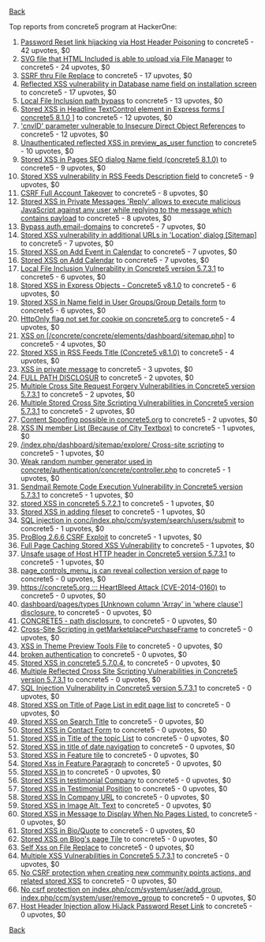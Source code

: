[Back](../README.md)

Top reports from concrete5 program at HackerOne:

1. [Password Reset link hijacking via Host Header Poisoning](https://hackerone.com/reports/226659) to concrete5 - 42 upvotes, $0
2. [SVG file that HTML Included is able to upload via File Manager](https://hackerone.com/reports/437863) to concrete5 - 24 upvotes, $0
3. [SSRF thru File Replace](https://hackerone.com/reports/243865) to concrete5 - 17 upvotes, $0
4. [Reflected XSS vulnerability in Database name field on installation screen](https://hackerone.com/reports/289330) to concrete5 - 17 upvotes, $0
5. [Local File Inclusion path bypass](https://hackerone.com/reports/147570) to concrete5 - 13 upvotes, $0
6. [Stored XSS in Headline TextControl element in Express forms [ concrete5 8.1.0 ]](https://hackerone.com/reports/230278) to concrete5 - 12 upvotes, $0
7. ['cnvID' parameter vulnerable to Insecure Direct Object References](https://hackerone.com/reports/265284) to concrete5 - 12 upvotes, $0
8. [Unauthenticated reflected XSS in preview_as_user function](https://hackerone.com/reports/643442) to concrete5 - 10 upvotes, $0
9. [Stored XSS in Pages SEO dialog Name field (concrete5 8.1.0)](https://hackerone.com/reports/230029) to concrete5 - 9 upvotes, $0
10. [Stored XSS vulnerability in RSS Feeds Description field](https://hackerone.com/reports/248133) to concrete5 - 9 upvotes, $0
11. [CSRF Full Account Takeover](https://hackerone.com/reports/152052) to concrete5 - 8 upvotes, $0
12. [Stored XSS in Private Messages 'Reply' allows to execute malicious JavaScript against any user while replying to the message which contains payload](https://hackerone.com/reports/247517) to concrete5 - 8 upvotes, $0
13. [Bypass auth.email-domains](https://hackerone.com/reports/4795) to concrete5 - 7 upvotes, $0
14. [Stored XSS vulnerability in additional URLs in 'Location' dialog [Sitemap]](https://hackerone.com/reports/251358) to concrete5 - 7 upvotes, $0
15. [Stored XSS on Add Event in Calendar](https://hackerone.com/reports/300532) to concrete5 - 7 upvotes, $0
16. [Stored XSS on Add Calendar](https://hackerone.com/reports/300571) to concrete5 - 7 upvotes, $0
17. [Local File Inclusion Vulnerability in Concrete5 version 5.7.3.1](https://hackerone.com/reports/59665) to concrete5 - 6 upvotes, $0
18. [Stored XSS in Express Objects - Concrete5 v8.1.0](https://hackerone.com/reports/221325) to concrete5 - 6 upvotes, $0
19. [Stored XSS in Name field in User Groups/Group Details form](https://hackerone.com/reports/247521) to concrete5 - 6 upvotes, $0
20. [HttpOnly flag not set for cookie on concrete5.org](https://hackerone.com/reports/4792) to concrete5 - 4 upvotes, $0
21. [XSS on [/concrete/concrete/elements/dashboard/sitemap.php]](https://hackerone.com/reports/6853) to concrete5 - 4 upvotes, $0
22. [Stored XSS in RSS Feeds Title (Concrete5 v8.1.0)](https://hackerone.com/reports/221380) to concrete5 - 4 upvotes, $0
23. [XSS in private message](https://hackerone.com/reports/4826) to concrete5 - 3 upvotes, $0
24. [FULL PATH DISCLOSUR](https://hackerone.com/reports/7736) to concrete5 - 2 upvotes, $0
25. [Multiple Cross Site Request Forgery Vulnerabilities in Concrete5 version 5.7.3.1](https://hackerone.com/reports/59660) to concrete5 - 2 upvotes, $0
26. [Multiple Stored Cross Site Scripting Vulnerabilities in Concrete5 version 5.7.3.1](https://hackerone.com/reports/59662) to concrete5 - 2 upvotes, $0
27. [Content Spoofing possible in concrete5.org](https://hackerone.com/reports/168078) to concrete5 - 2 upvotes, $0
28. [XSS IN member List (Because of City Textbox)](https://hackerone.com/reports/4839) to concrete5 - 1 upvotes, $0
29. [/index.php/dashboard/sitemap/explore/ Cross-site scripting](https://hackerone.com/reports/4808) to concrete5 - 1 upvotes, $0
30. [Weak random number generator used in concrete/authentication/concrete/controller.php](https://hackerone.com/reports/31171) to concrete5 - 1 upvotes, $0
31. [Sendmail Remote Code Execution Vulnerability in Concrete5 version 5.7.3.1](https://hackerone.com/reports/59663) to concrete5 - 1 upvotes, $0
32. [stored XSS in concrete5 5.7.2.1](https://hackerone.com/reports/38890) to concrete5 - 1 upvotes, $0
33. [Stored XSS in adding fileset](https://hackerone.com/reports/42248) to concrete5 - 1 upvotes, $0
34. [SQL injection in conc/index.php/ccm/system/search/users/submit](https://hackerone.com/reports/38778) to concrete5 - 1 upvotes, $0
35. [ProBlog 2.6.6 CSRF Exploit](https://hackerone.com/reports/133847) to concrete5 - 1 upvotes, $0
36. [Full Page Caching Stored XSS Vulnerability](https://hackerone.com/reports/148300) to concrete5 - 1 upvotes, $0
37. [Unsafe usage of Host HTTP header in Concrete5 version 5.7.3.1](https://hackerone.com/reports/59666) to concrete5 - 1 upvotes, $0
38. [page_controls_menu_js can reveal collection version of page](https://hackerone.com/reports/4938) to concrete5 - 0 upvotes, $0
39. [https://concrete5.org ::: HeartBleed Attack (CVE-2014-0160)](https://hackerone.com/reports/6475) to concrete5 - 0 upvotes, $0
40. [dashboard/pages/types [Unknown column 'Array' in 'where clause'] disclosure.](https://hackerone.com/reports/4811) to concrete5 - 0 upvotes, $0
41. [CONCRETE5 - path disclosure.](https://hackerone.com/reports/4931) to concrete5 - 0 upvotes, $0
42. [Cross-Site Scripting in getMarketplacePurchaseFrame](https://hackerone.com/reports/6843) to concrete5 - 0 upvotes, $0
43. [XSS in Theme Preview Tools File](https://hackerone.com/reports/4777) to concrete5 - 0 upvotes, $0
44. [broken authentication](https://hackerone.com/reports/23921) to concrete5 - 0 upvotes, $0
45. [Stored XSS in concrete5 5.7.0.4.](https://hackerone.com/reports/30019) to concrete5 - 0 upvotes, $0
46. [Multiple Reflected Cross Site Scripting Vulnerabilities in Concrete5 version 5.7.3.1](https://hackerone.com/reports/59661) to concrete5 - 0 upvotes, $0
47. [SQL Injection Vulnerability in Concrete5 version 5.7.3.1](https://hackerone.com/reports/59664) to concrete5 - 0 upvotes, $0
48. [Stored XSS on Title of Page List in edit page list](https://hackerone.com/reports/50554) to concrete5 - 0 upvotes, $0
49. [Stored XSS on Search Title](https://hackerone.com/reports/50556) to concrete5 - 0 upvotes, $0
50. [Stored XSS in Contact Form](https://hackerone.com/reports/50564) to concrete5 - 0 upvotes, $0
51. [Stored XSS in Title of the topic List](https://hackerone.com/reports/50626) to concrete5 - 0 upvotes, $0
52. [Stored XSS in title of date navigation](https://hackerone.com/reports/50627) to concrete5 - 0 upvotes, $0
53. [Stored XSS in Feature tile](https://hackerone.com/reports/50639) to concrete5 - 0 upvotes, $0
54. [Stored Xss in Feature Paragraph](https://hackerone.com/reports/50642) to concrete5 - 0 upvotes, $0
55. [Stored XSS in](https://hackerone.com/reports/50644) to concrete5 - 0 upvotes, $0
56. [Stored XSS in testimonial Company](https://hackerone.com/reports/50656) to concrete5 - 0 upvotes, $0
57. [Stored XSS in Testimonial Position](https://hackerone.com/reports/50645) to concrete5 - 0 upvotes, $0
58. [Stored XSS In Company URL](https://hackerone.com/reports/50662) to concrete5 - 0 upvotes, $0
59. [Stored XSS in Image Alt. Text](https://hackerone.com/reports/50782) to concrete5 - 0 upvotes, $0
60. [Stored XSS in Message to Display When No Pages Listed.](https://hackerone.com/reports/50780) to concrete5 - 0 upvotes, $0
61. [Stored XSS in Bio/Quote](https://hackerone.com/reports/50779) to concrete5 - 0 upvotes, $0
62. [Stored XSS on Blog's page Tile](https://hackerone.com/reports/50552) to concrete5 - 0 upvotes, $0
63. [Self Xss on File Replace](https://hackerone.com/reports/50481) to concrete5 - 0 upvotes, $0
64. [Multiple XSS Vulnerabilities in Concrete5 5.7.3.1](https://hackerone.com/reports/62294) to concrete5 - 0 upvotes, $0
65. [No CSRF protection when creating new community points actions, and related stored XSS](https://hackerone.com/reports/65808) to concrete5 - 0 upvotes, $0
66. [No csrf protection on index.php/ccm/system/user/add_group, index.php/ccm/system/user/remove_group](https://hackerone.com/reports/64184) to concrete5 - 0 upvotes, $0
67. [Host Header Injection allow HiJack Password Reset Link](https://hackerone.com/reports/301592) to concrete5 - 0 upvotes, $0


[Back](../README.md)